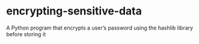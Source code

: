 # encrypting-sensitive-data
A Python program that encrypts a user’s password using the hashlib library before storing it
